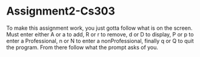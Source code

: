 # Assignment2-Cs303

To make this assignment work, you just gotta follow what is on the screen. Must enter either A or a to add, R or r to remove, d or D to display, P or p to enter a Professional, n or N to enter a nonProfessional, finally q or Q to quit the program. From there follow what the prompt asks of you.
